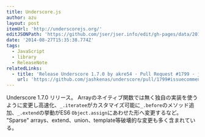 ```yaml
---
title: Underscore.js
author: azu
layout: post
itemUrl: 'http://underscorejs.org/'
editJSONPath: 'https://github.com/jser/jser.info/edit/gh-pages/data/2014/08/index.json'
date: '2014-08-27T15:35:38.774Z'
tags:
  - JavaScript
  - library
  - ReleaseNote
relatedLinks:
  - title: 'Release Underscore 1.7.0 by akre54 · Pull Request #1799 · jashkenas/underscore'
    url: 'https://github.com/jashkenas/underscore/pull/1799#issuecomment-53577944'
---
```

Underscore 1.7.0 リリース。
Arrayのネイティブ関数では無く独自の実装を使うように変更し高速化、`_.iteratee`がカスタマイズ可能に`_.before`のメソッド追加、`_.extend`の挙動がES6 `Object.assign`にあわせた形へ変更するなど。
"Sparse" arrays、extend、union、template等破壊的な変更も多く含まれている。
